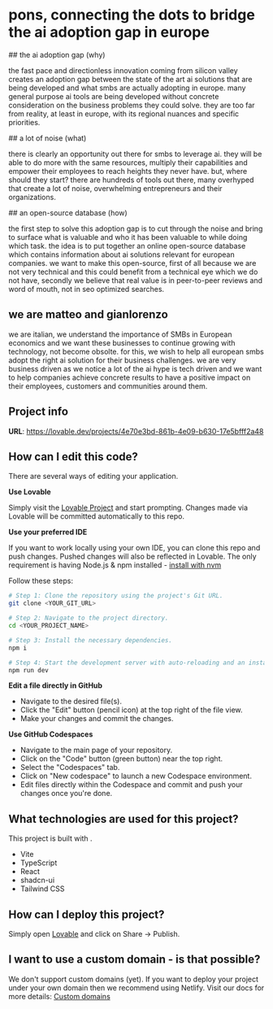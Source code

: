 # pons, connecting the dots to bridge the ai adoption gap in europe

## the ai adoption gap (why)

the fast pace and directionless innovation coming from silicon valley creates an adoption gap between the state of the art ai solutions that are being developed and what smbs are actually adopting in europe. many general purpose ai tools are being developed without concrete consideration on the business problems they could solve. they are too far from reality, at least in europe, with its regional nuances and specific priorities.


## a lot of noise (what)

there is clearly an opportunity out there for smbs to leverage ai. they will be able to do more with the same resources, multiply their capabilities and empower their employees to reach heights they never have. but, where should they start? there are hundreds of tools out there, many overhyped that create a lot of noise, overwhelming entrepreneurs and their organizations.


## an open-source database (how)

the first step to solve this adoption gap is to cut through the noise and bring to surface what is valuable and who it has been valuable to while doing which task. the idea is to put together an online open-source database which contains information about ai solutions relevant for european companies. we want to make this open-source, first of all because we are not very technical and this could benefit from a technical eye which we do not have, secondly we believe that real value is in peer-to-peer reviews and word of mouth, not in seo optimized searches.


## we are matteo and gianlorenzo

we are italian, we understand the importance of SMBs in European economics and we want these businesses to continue growing with technology, not become obsolte. for this, we wish to help all european smbs adopt the right ai solution for their business challenges. we are very business driven as we notice a lot of the ai hype is tech driven and we want to help companies achieve concrete results to have a positive impact on their employees, customers and communities around them. 













## Project info

**URL**: https://lovable.dev/projects/4e70e3bd-861b-4e09-b630-17e5bfff2a48

## How can I edit this code?

There are several ways of editing your application.

**Use Lovable**

Simply visit the [Lovable Project](https://lovable.dev/projects/4e70e3bd-861b-4e09-b630-17e5bfff2a48) and start prompting. Changes made via Lovable will be committed automatically to this repo.

**Use your preferred IDE**

If you want to work locally using your own IDE, you can clone this repo and push changes. Pushed changes will also be reflected in Lovable.
The only requirement is having Node.js & npm installed - [install with nvm](https://github.com/nvm-sh/nvm#installing-and-updating)

Follow these steps:

```sh
# Step 1: Clone the repository using the project's Git URL.
git clone <YOUR_GIT_URL>

# Step 2: Navigate to the project directory.
cd <YOUR_PROJECT_NAME>

# Step 3: Install the necessary dependencies.
npm i

# Step 4: Start the development server with auto-reloading and an instant preview.
npm run dev
```

**Edit a file directly in GitHub**

- Navigate to the desired file(s).
- Click the "Edit" button (pencil icon) at the top right of the file view.
- Make your changes and commit the changes.

**Use GitHub Codespaces**

- Navigate to the main page of your repository.
- Click on the "Code" button (green button) near the top right.
- Select the "Codespaces" tab.
- Click on "New codespace" to launch a new Codespace environment.
- Edit files directly within the Codespace and commit and push your changes once you're done.

## What technologies are used for this project?

This project is built with .

- Vite
- TypeScript
- React
- shadcn-ui
- Tailwind CSS

## How can I deploy this project?
Simply open [Lovable](https://lovable.dev/projects/4e70e3bd-861b-4e09-b630-17e5bfff2a48) and click on Share -> Publish.

## I want to use a custom domain - is that possible?

We don't support custom domains (yet). If you want to deploy your project under your own domain then we recommend using Netlify. Visit our docs for more details: [Custom domains](https://docs.lovable.dev/tips-tricks/custom-domain/)
